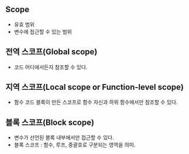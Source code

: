 ## Scope
- 유효 범위
- 변수에 접근할 수 있는 범위

## 전역 스코프(Global scope)
- 코드 어디에서든지 참조할 수 있다.

## 지역 스코프(Local scope or Function-level scope)
- 함수 코드 블록이 만든 스코프로 함수 자신과 하위 함수에서만 참조할 수 있다.

## 블록 스코프(Block scope)
- 변수가 선언된 블록 내부에서만 접근할 수 있다.
- 블록 스코프 : 함수, 루프, 중괄호로 구분되는 영역을 의미.